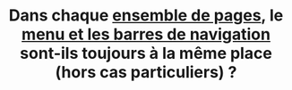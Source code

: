 ---
title: Dans chaque [ensemble de pages](#ensemble-de-pages), le [menu et les barres de navigation](#menu-et-barre-de-navigation) sont-ils toujours à la même place (hors cas particuliers) ?
---